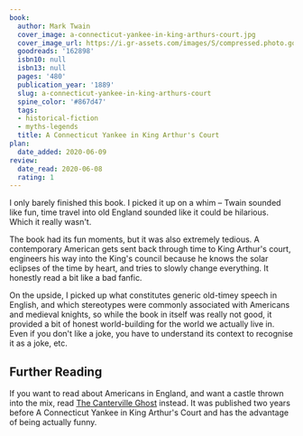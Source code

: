 ```yaml
---
book:
  author: Mark Twain
  cover_image: a-connecticut-yankee-in-king-arthurs-court.jpg
  cover_image_url: https://i.gr-assets.com/images/S/compressed.photo.goodreads.com/books/1348239402l/162898.jpg
  goodreads: '162898'
  isbn10: null
  isbn13: null
  pages: '480'
  publication_year: '1889'
  slug: a-connecticut-yankee-in-king-arthurs-court
  spine_color: '#867d47'
  tags:
  - historical-fiction
  - myths-legends
  title: A Connecticut Yankee in King Arthur's Court
plan:
  date_added: 2020-06-09
review:
  date_read: 2020-06-08
  rating: 1
---
```


I only barely finished this book. I picked it up on a whim – Twain sounded like fun, time travel into old England
sounded like it could be hilarious. Which it really wasn't.

The book had its fun moments, but it was also extremely tedious. A contemporary American gets sent back through time to
King Arthur's court, engineers his way into the King's council because he knows the solar eclipses of the time by heart,
and tries to slowly change everything. It honestly read a bit like a bad fanfic.

On the upside, I picked up what constitutes generic old-timey speech in English, and which stereotypes were commonly
associated with Americans and medieval knights, so while the book in itself was really not good, it provided a bit of
honest world-building for the world we actually live in. Even if you don't like a joke, you have to understand its
context to recognise it as a joke, etc.

## Further Reading

If you want to read about Americans in England, and want a castle thrown into the mix, read [The
Canterville Ghost](https://books.rixx.de/reviews/2002/the-canterville-ghost/) instead. It was published two years before
A Connecticut Yankee in King Arthur's Court and has the advantage of being actually funny.
